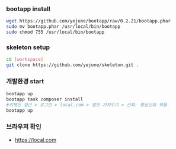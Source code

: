### bootapp install
```sh
wget https://github.com/yejune/bootapp/raw/0.2.21/bootapp.phar
sudo mv bootapp.phar /usr/local/bin/bootapp
sudo chmod 755 /usr/local/bin/bootapp
```

### skeleton setup
```sh
cd [workspace]
git clone https://github.com/yejune/skeleton.git .
```

### 개발환경 start
```sh
bootapp up
bootapp task composer install
#키체인 접근 > 로그인 > local.com > 정보 가져오기 > 신뢰: 항상신뢰 적용.
bootapp up
```

### 브라우저 확인
- https://local.com
